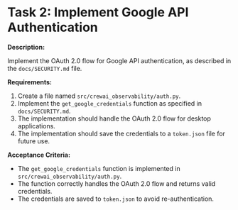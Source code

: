 
# Task 2: Implement Google API Authentication

**Description:**

Implement the OAuth 2.0 flow for Google API authentication, as described in the `docs/SECURITY.md` file.

**Requirements:**

1.  Create a file named `src/crewai_observability/auth.py`.
2.  Implement the `get_google_credentials` function as specified in `docs/SECURITY.md`.
3.  The implementation should handle the OAuth 2.0 flow for desktop applications.
4.  The implementation should save the credentials to a `token.json` file for future use.

**Acceptance Criteria:**

*   The `get_google_credentials` function is implemented in `src/crewai_observability/auth.py`.
*   The function correctly handles the OAuth 2.0 flow and returns valid credentials.
*   The credentials are saved to `token.json` to avoid re-authentication.
